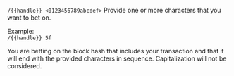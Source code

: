 `/{{handle}} <0123456789abcdef>`
Provide one or more characters that you want to bet on.

Example:  
`/{{handle}} 5f`

You are betting on the block hash that includes your transaction and that it will end with the provided characters in sequence. Capitalization will not be considered.